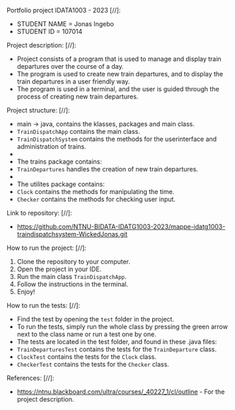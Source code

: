 Portfolio project IDATA1003 - 2023
[//]:

- STUDENT NAME = Jonas Ingebo
- STUDENT ID = 107014

Project description:
[//]:
- Project consists of a program that is used to manage and display train departures over the course of a day.
- The program is used to create new train departures, and to display the train departures in a user friendly way.
- The program is used in a terminal, and the user is guided through the process of creating new train departures.

Project structure:
[//]: 
-  main -> java, contains the klasses, packages and main class.
- `TrainDispatchApp` contains the main class.
- `TrainDispatchSystem` contains the methods for the userinterface and administration of trains.
- 
-  The trains package contains:
- `TrainDepartures` handles the creation of new train departures.
- 
-  The utilites package contains:
- `Clock` contains the methods for manipulating the time.
- `Checker` contains the methods for checking user input.

Link to repository:
[//]: 
- https://github.com/NTNU-BIDATA-IDATG1003-2023/mappe-idatg1003-traindispatchsystem-WickedJonas.git


How to run the project:
[//]: 
1. Clone the repository to your computer.
2. Open the project in your IDE.
3. Run the main class `TrainDispatchApp`.
4. Follow the instructions in the terminal.
5. Enjoy!


How to run the tests:
[//]:
- Find the test by opening the `test` folder in the project.
- To run the tests, simply run the whole class by pressing the green arrow next to the class name or run a test one by one.
- The tests are located in the test folder, and found in these .java files:
- `TrainDeparturesTest` contains the tests for the `TrainDeparture` class.
- `ClockTest` contains the tests for the `Clock` class.
- `CheckerTest` contains the tests for the `Checker` class.


References:
[//]:
- https://ntnu.blackboard.com/ultra/courses/_40227_1/cl/outline - For the project description.

